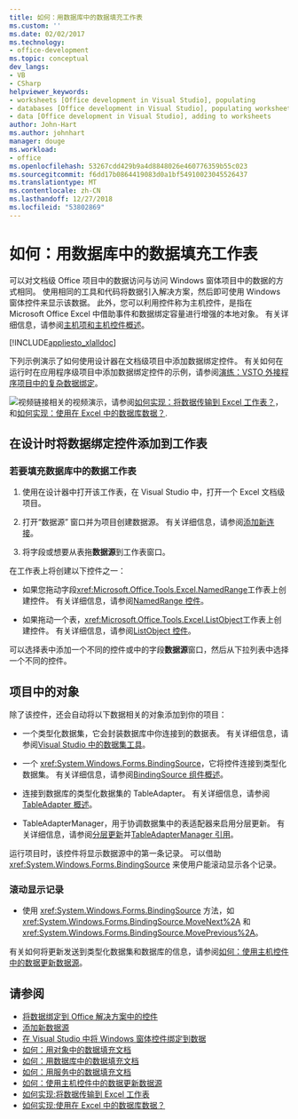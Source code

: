 ```yaml
---
title: 如何：用数据库中的数据填充工作表
ms.custom: ''
ms.date: 02/02/2017
ms.technology:
- office-development
ms.topic: conceptual
dev_langs:
- VB
- CSharp
helpviewer_keywords:
- worksheets [Office development in Visual Studio], populating
- databases [Office development in Visual Studio], populating worksheets
- data [Office development in Visual Studio], adding to worksheets
author: John-Hart
ms.author: johnhart
manager: douge
ms.workload:
- office
ms.openlocfilehash: 53267cdd429b9a4d8848026e460776359b55c023
ms.sourcegitcommit: f6dd17b0864419083d0a1bf54910023045526437
ms.translationtype: MT
ms.contentlocale: zh-CN
ms.lasthandoff: 12/27/2018
ms.locfileid: "53802869"
---
```

# <a name="how-to-populate-worksheets-with-data-from-a-database"></a>如何：用数据库中的数据填充工作表

可以对文档级 Office 项目中的数据访问与访问 Windows 窗体项目中的数据的方式相同。 使用相同的工具和代码将数据引入解决方案，然后即可使用 Windows 窗体控件来显示该数据。 此外，您可以利用控件称为主机控件，是指在 Microsoft Office Excel 中借助事件和数据绑定容量进行增强的本地对象。 有关详细信息，请参阅[主机项和主机控件概述](../vsto/host-items-and-host-controls-overview.md)。

[!INCLUDE[appliesto_xlalldoc](../vsto/includes/appliesto-xlalldoc-md.md)]

下列示例演示了如何使用设计器在文档级项目中添加数据绑定控件。 有关如何在运行时在应用程序级项目中添加数据绑定控件的示例，请参阅[演练：VSTO 外接程序项目中的复杂数据绑定](../vsto/walkthrough-complex-data-binding-in-vsto-add-in-project.md)。

![视频链接](../vsto/media/playvideo.gif "链接至视频")相关的视频演示，请参阅[如何实现：将数据传输到 Excel 工作表？](http://go.microsoft.com/fwlink/?LinkID=130277)，和[如何实现：使用在 Excel 中的数据库数据？](http://go.microsoft.com/fwlink/?LinkID=130287).

## <a name="add-a-data-bound-control-to-a-worksheet-at-design-time"></a>在设计时将数据绑定控件添加到工作表

### <a name="to-populate-a-worksheet-with-data-from-a-database"></a>若要填充数据库中的数据工作表

1.  使用在设计器中打开该工作表，在 Visual Studio 中，打开一个 Excel 文档级项目。

2.  打开“数据源”  窗口并为项目创建数据源。 有关详细信息，请参阅[添加新连接](../data-tools/add-new-connections.md)。

3.  将字段或想要从表拖**数据源**到工作表窗口。

在工作表上将创建以下控件之一：

-   如果您拖动字段<xref:Microsoft.Office.Tools.Excel.NamedRange>工作表上创建控件。 有关详细信息，请参阅[NamedRange 控件](../vsto/namedrange-control.md)。

-   如果拖动一个表，<xref:Microsoft.Office.Tools.Excel.ListObject>工作表上创建控件。 有关详细信息，请参阅[ListObject 控件](../vsto/listobject-control.md)。

可以选择表中添加一个不同的控件或中的字段**数据源**窗口，然后从下拉列表中选择一个不同的控件。

## <a name="objects-in-the-project"></a>项目中的对象

除了该控件，还会自动将以下数据相关的对象添加到你的项目：

-   一个类型化数据集，它会封装数据库中你连接到的数据表。 有关详细信息，请参阅[Visual Studio 中的数据集工具](../data-tools/dataset-tools-in-visual-studio.md)。

-   一个 <xref:System.Windows.Forms.BindingSource>，它将控件连接到类型化数据集。 有关详细信息，请参阅[BindingSource 组件概述](/dotnet/framework/winforms/controls/bindingsource-component-overview)。

-   连接到数据库的类型化数据集的 TableAdapter。 有关详细信息，请参阅[TableAdapter 概述](../data-tools/fill-datasets-by-using-tableadapters.md#tableadapter-overview)。

-   TableAdapterManager，用于协调数据集中的表适配器来启用分层更新。 有关详细信息，请参阅[分层更新](../data-tools/hierarchical-update.md)并[TableAdapterManager 引用](../data-tools/fill-datasets-by-using-tableadapters.md#tableadaptermanager-reference)。

运行项目时，该控件将显示数据源中的第一条记录。 可以借助 <xref:System.Windows.Forms.BindingSource> 来使用户能滚动显示各个记录。

### <a name="to-scroll-through-the-records"></a>滚动显示记录

-   使用 <xref:System.Windows.Forms.BindingSource> 方法，如 <xref:System.Windows.Forms.BindingSource.MoveNext%2A> 和 <xref:System.Windows.Forms.BindingSource.MovePrevious%2A>。

有关如何将更新发送到类型化数据集和数据库的信息，请参阅[如何：使用主机控件中的数据更新数据源](../vsto/how-to-update-a-data-source-with-data-from-a-host-control.md)。

## <a name="see-also"></a>请参阅

- [将数据绑定到 Office 解决方案中的控件](../vsto/binding-data-to-controls-in-office-solutions.md)
- [添加新数据源](../data-tools/add-new-data-sources.md)
- [在 Visual Studio 中将 Windows 窗体控件绑定到数据](../data-tools/bind-windows-forms-controls-to-data-in-visual-studio.md)
- [如何：用对象中的数据填充文档](../vsto/how-to-populate-documents-with-data-from-objects.md)
- [如何：用数据库中的数据填充文档](../vsto/how-to-populate-documents-with-data-from-a-database.md)
- [如何：用服务中的数据填充文档](../vsto/how-to-populate-documents-with-data-from-services.md)
- [如何：使用主机控件中的数据更新数据源](../vsto/how-to-update-a-data-source-with-data-from-a-host-control.md)
- [如何实现:将数据传输到 Excel 工作表](http://go.microsoft.com/fwlink/?LinkID=130277)
- [如何实现:使用在 Excel 中的数据库数据？](http://go.microsoft.com/fwlink/?LinkID=130287)